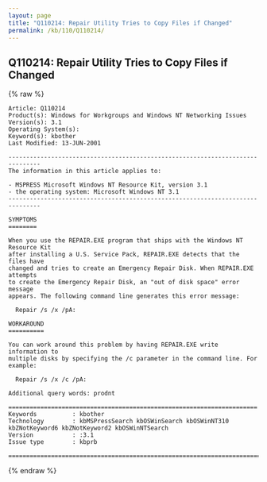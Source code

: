 ```yaml
---
layout: page
title: "Q110214: Repair Utility Tries to Copy Files if Changed"
permalink: /kb/110/Q110214/
---
```


## Q110214: Repair Utility Tries to Copy Files if Changed

{% raw %}

	Article: Q110214
	Product(s): Windows for Workgroups and Windows NT Networking Issues
	Version(s): 3.1
	Operating System(s): 
	Keyword(s): kbother
	Last Modified: 13-JUN-2001
	
	-------------------------------------------------------------------------------
	The information in this article applies to:
	
	- MSPRESS Microsoft Windows NT Resource Kit, version 3.1 
	- the operating system: Microsoft Windows NT 3.1 
	-------------------------------------------------------------------------------
	
	SYMPTOMS
	========
	
	When you use the REPAIR.EXE program that ships with the Windows NT Resource Kit
	after installing a U.S. Service Pack, REPAIR.EXE detects that the files have
	changed and tries to create an Emergency Repair Disk. When REPAIR.EXE attempts
	to create the Emergency Repair Disk, an "out of disk space" error message
	appears. The following command line generates this error message:
	
	  Repair /s /x /pA:
	
	WORKAROUND
	==========
	
	You can work around this problem by having REPAIR.EXE write information to
	multiple disks by specifying the /c parameter in the command line. For example:
	
	  Repair /s /x /c /pA:
	
	Additional query words: prodnt
	
	======================================================================
	Keywords          : kbother 
	Technology        : kbMSPressSearch kbOSWinSearch kbOSWinNT310 kbZNotKeyword6 kbZNotKeyword2 kbOSWinNTSearch
	Version           : :3.1
	Issue type        : kbprb
	
	=============================================================================
	

{% endraw %}
